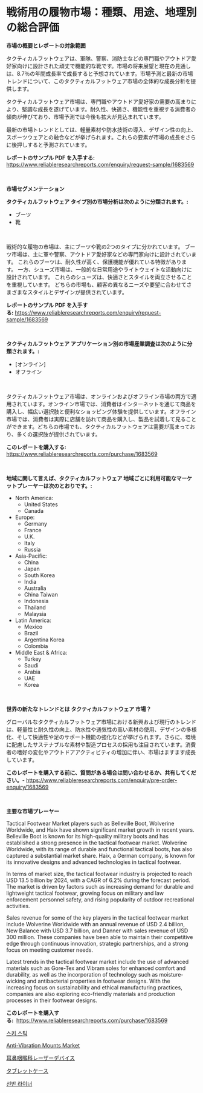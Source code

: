 <p><h1>戦術用の履物市場：種類、用途、地理別の総合評価</h1></p><p><strong>市場の概要とレポートの対象範囲</strong></p>
<p><p>タクティカルフットウェアは、軍隊、警察、消防士などの専門職やアウトドア愛好家向けに設計された頑丈で機能的な靴です。市場の将来展望と現在の見通しは、8.7％の年間成長率で成長すると予想されています。市場予測と最新の市場トレンドについて、このタクティカルフットウェア市場の全体的な成長分析を提供します。</p><p>タクティカルフットウェア市場は、専門職やアウトドア愛好家の需要の高まりにより、堅調な成長を遂げています。耐久性、快適さ、機能性を重視する消費者の傾向が伸びており、市場予測では今後も拡大が見込まれています。</p><p>最新の市場トレンドとしては、軽量素材や防水技術の導入、デザイン性の向上、スポーツウェアとの融合などが挙げられます。これらの要素が市場の成長をさらに後押しすると予測されています。</p></p>
<p><strong>レポートのサンプル PDF を入手する:</strong> <a href="https://www.reliableresearchreports.com/enquiry/request-sample/1683569">https://www.reliableresearchreports.com/enquiry/request-sample/1683569</a></p>
<p>&nbsp;</p>
<p><strong>市場セグメンテーション</strong></p>
<p><strong>タクティカルフットウェア タイプ別の市場分析は次のように分類されます。:</strong></p>
<p><ul><li>ブーツ</li><li>靴</li></ul></p>
<p>&nbsp;</p>
<p><p>戦術的な履物の市場は、主にブーツや靴の2つのタイプに分かれています。 ブーツ市場は、主に軍や警察、アウトドア愛好家などの専門家向けに設計されています。 これらのブーツは、耐久性が高く、保護機能が優れている特徴があります。 一方、シューズ市場は、一般的な日常用途やライトウェイトな活動向けに設計されています。 これらのシューズは、快適さとスタイルを両立させることを重視しています。 どちらの市場も、顧客の異なるニーズや要望に合わせてさまざまなスタイルとデザインが提供されています。</p></p>
<p><strong>レポートのサンプル PDF を入手する:</strong>&nbsp;<a href="https://www.reliableresearchreports.com/enquiry/request-sample/1683569">https://www.reliableresearchreports.com/enquiry/request-sample/1683569</a></p>
<p>&nbsp;</p>
<p><strong> タクティカルフットウェア アプリケーション別の市場産業調査は次のように分類されます。:</strong></p>
<p><ul><li>[オンライン]</li><li>オフライン</li></ul></p>
<p>&nbsp;</p>
<p><p>タクティカルフットウェア市場は、オンラインおよびオフライン市場の両方で適用されています。オンライン市場では、消費者はインターネットを通じて商品を購入し、幅広い選択肢と便利なショッピング体験を提供しています。オフライン市場では、消費者は実際に店舗を訪れて商品を購入し、製品を試着して見ることができます。どちらの市場でも、タクティカルフットウェアは需要が高まっており、多くの選択肢が提供されています。</p></p>
<p><strong>このレポートを購入する:</strong>&nbsp; <a href="https://www.reliableresearchreports.com/purchase/1683569">https://www.reliableresearchreports.com/purchase/1683569</a></p>
<p>&nbsp;</p>
<p><strong>地域に関して言えば、タクティカルフットウェア 地域ごとに利用可能なマーケットプレーヤーは次のとおりです。:</strong></p>
<p><ul>
    <li>
        North America:
        <ul>
            <li>United States</li>
            <li>Canada</li>
        </ul>
    </li>
    <li>
        Europe:
        <ul>
            <li>Germany</li>
            <li>France</li>
            <li>U.K.</li>
            <li>Italy</li>
            <li>Russia</li>
        </ul>
    </li>
    <li>
        Asia-Pacific:
        <ul>
            <li>China</li>
            <li>Japan</li>
            <li>South Korea</li>
            <li>India</li>
            <li>Australia</li>
            <li>China Taiwan</li>
            <li>Indonesia</li>
            <li>Thailand</li>
            <li>Malaysia</li>
        </ul>
    </li>
    <li>
        Latin America:
        <ul>
            <li>Mexico</li>
            <li>Brazil</li>
            <li>Argentina Korea</li>
            <li>Colombia</li>
        </ul>
    </li>
    <li>
        Middle East & Africa:
        <ul>
            <li>Turkey</li>
            <li>Saudi</li>
            <li>Arabia</li>
            <li>UAE</li>
            <li>Korea</li>
        </ul>
    </li>
    </ul></p>
<p>&nbsp;</p>
<p><strong>世界の新たなトレンドとは タクティカルフットウェア 市場？</strong></p>
<p><p>グローバルなタクティカルフットウェア市場における新興および現行のトレンドは、軽量性と耐久性の向上、防水性や通気性の高い素材の使用、デザインの多様化、そして快適性や足のサポート機能の強化などが挙げられます。さらに、環境に配慮したサステナブルな素材や製造プロセスの採用も注目されています。消費者の嗜好の変化やアウトドアアクティビティの増加に伴い、市場はますます成長しています。</p></p>
<p><strong>このレポートを購入する前に、質問がある場合は問い合わせるか、共有してください。</strong>- <a href="https://www.reliableresearchreports.com/enquiry/pre-order-enquiry/1683569">https://www.reliableresearchreports.com/enquiry/pre-order-enquiry/1683569</a></p>
<p>&nbsp;</p>
<p><strong>主要な市場プレーヤー</strong></p>
<p><p>Tactical Footwear Market players such as Belleville Boot, Wolverine Worldwide, and Haix have shown significant market growth in recent years. Belleville Boot is known for its high-quality military boots and has established a strong presence in the tactical footwear market. Wolverine Worldwide, with its range of durable and functional tactical boots, has also captured a substantial market share. Haix, a German company, is known for its innovative designs and advanced technologies in tactical footwear.</p><p>In terms of market size, the tactical footwear industry is projected to reach USD 13.5 billion by 2024, with a CAGR of 6.2% during the forecast period. The market is driven by factors such as increasing demand for durable and lightweight tactical footwear, growing focus on military and law enforcement personnel safety, and rising popularity of outdoor recreational activities.</p><p>Sales revenue for some of the key players in the tactical footwear market include Wolverine Worldwide with an annual revenue of USD 2.4 billion, New Balance with USD 3.7 billion, and Danner with sales revenue of USD 300 million. These companies have been able to maintain their competitive edge through continuous innovation, strategic partnerships, and a strong focus on meeting customer needs.</p><p>Latest trends in the tactical footwear market include the use of advanced materials such as Gore-Tex and Vibram soles for enhanced comfort and durability, as well as the incorporation of technology such as moisture-wicking and antibacterial properties in footwear designs. With the increasing focus on sustainability and ethical manufacturing practices, companies are also exploring eco-friendly materials and production processes in their footwear designs.</p></p>
<p><strong>このレポートを購入する:</strong>&nbsp;&nbsp;<a href="https://www.reliableresearchreports.com/purchase/1683569">https://www.reliableresearchreports.com/purchase/1683569</a></p>
<p><p><a href="https://medium.com/@bentleemidoriestelle7o/%EC%8A%A4%ED%82%A4-%EC%8A%A4%ED%8B%B1-%EC%8B%9C%EC%9E%A5-%EC%A7%80%ED%91%9C-%ED%95%B4%EB%8F%85-%EC%8B%9C%EC%9E%A5-%EC%A0%90%EC%9C%A0%EC%9C%A8-%ED%8A%B8%EB%A0%8C%EB%93%9C-%EB%B0%8F-%EC%84%B1%EC%9E%A5-%ED%8C%A8%ED%84%B4-66724480d305">스키 스틱</a></p><p><a href="https://view.publitas.com/reportprime-1/anti-vibration-mounts-market-research-report-unlocks-analysis-on-the-market-financial-status-market-size-and-market-revenue-upto-2030/">Anti-Vibration Mounts Market</a></p><p><a href="https://medium.com/@francoweber2023/ent%E3%83%AC%E3%83%BC%E3%82%B6%E3%83%BC%E3%83%87%E3%83%90%E3%82%A4%E3%82%B9%E3%81%AE%E5%B8%82%E5%A0%B4%E3%82%B7%E3%82%A7%E3%82%A2%E3%81%AE%E9%80%B2%E5%8C%96%E3%81%A8%E5%B8%82%E5%A0%B4%E6%88%90%E9%95%B7%E3%83%88%E3%83%AC%E3%83%B3%E3%83%892024%E5%B9%B4-2031%E5%B9%B4-b6721ac1e786">耳鼻咽喉科レーザーデバイス</a></p><p><a href="https://github.com/cnnriuez22368/Market-Research-Report-List-1/blob/main/5231059187686.md">タブレットケース</a></p><p><a href="https://github.com/vs10l4sfg5c/Market-Research-Report-List-1/blob/main/5918916187621.md">선반 라이너</a></p></p>